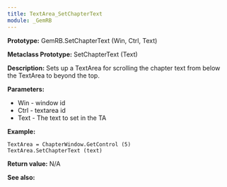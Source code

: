 ```yaml
---
title: TextArea_SetChapterText
module: _GemRB
---
```


**Prototype:** GemRB.SetChapterText (Win, Ctrl, Text)

**Metaclass Prototype:** SetChapterText (Text)

**Description:**
Sets up a TextArea for scrolling the chapter text from below the TextArea 
to beyond the top.

**Parameters:** 
  * Win - window id
  * Ctrl - textarea id
  * Text - The text to set in the TA

**Example:**

    TextArea = ChapterWindow.GetControl (5)
    TextArea.SetChapterText (text)

**Return value:** N/A

**See also:**
